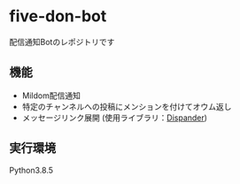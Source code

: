 # five-don-bot
配信通知Botのレポジトリです
<h2>機能</h2>
<ul type="disc">
  <li>Mildom配信通知</li>
  <li>特定のチャンネルへの投稿にメンションを付けてオウム返し</li>
  <li>メッセージリンク展開 (使用ライブラリ：<a href="https://github.com/DiscordBotPortalJP/dispander">Dispander</a>)</li>
</ul>
<h2>実行環境</h2>
Python3.8.5
